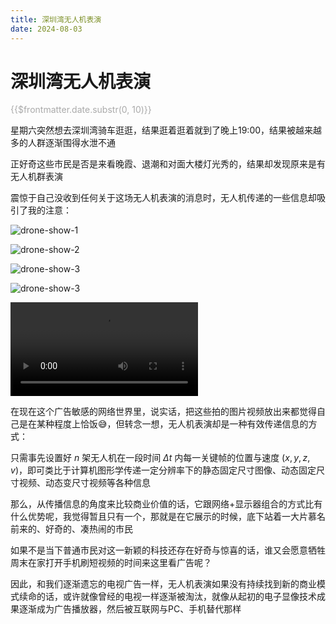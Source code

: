 ```yaml
---
title: 深圳湾无人机表演
date: 2024-08-03
---
```


# 深圳湾无人机表演

<p style="color: #aaa">{{$frontmatter.date.substr(0, 10)}}</p>

星期六突然想去深圳湾骑车逛逛，结果逛着逛着就到了晚上19:00，结果被越来越多的人群逐渐围得水泄不通

正好奇这些市民是否是来看晚霞、退潮和对面大楼灯光秀的，结果却发现原来是有无人机群表演

震惊于自己没收到任何关于这场无人机表演的消息时，无人机传递的一些信息却吸引了我的注意：

![drone-show-1](/drone-show-1.webp)

![drone-show-2](/drone-show-2.webp)

![drone-show-3](/drone-show-3.webp)

![drone-show-3](/drone-show-4.webp)

<video src="/drone-show.mp4" controls="controls"></video>

在现在这个广告敏感的网络世界里，说实话，把这些拍的图片视频放出来都觉得自己是在某种程度上恰饭😅，但转念一想，无人机表演却是一种有效传递信息的方式：

只需事先设置好 $n$ 架无人机在一段时间 $\Delta t$ 内每一关键帧的位置与速度 $(x, y, z, v)$，即可类比于计算机图形学传递一定分辨率下的静态固定尺寸图像、动态固定尺寸视频、动态变尺寸视频等各种信息

那么，从传播信息的角度来比较商业价值的话，它跟网络+显示器组合的方式比有什么优势呢，我觉得暂且只有一个，那就是在它展示的时候，底下站着一大片慕名前来的、好奇的、凑热闹的市民

如果不是当下普通市民对这一新颖的科技还存在好奇与惊喜的话，谁又会愿意牺牲周末在家打开手机刷短视频的时间来这里看广告呢？

因此，和我们逐渐遗忘的电视广告一样，无人机表演如果没有持续找到新的商业模式续命的话，或许就像曾经的电视一样逐渐被淘汰，就像从起初的电子显像技术成果逐渐成为广告播放器，然后被互联网与PC、手机替代那样
